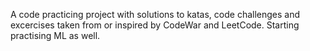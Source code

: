 A code practicing project with solutions to katas, code challenges and excercises taken from or inspired by CodeWar and LeetCode. Starting practising ML as well.
